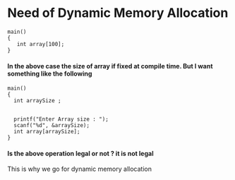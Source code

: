 # Need of Dynamic Memory Allocation
`````
main()
{
   int array[100];
}
`````

#### In the above case the size of array if fixed at compile time. But I want something like the following
`````
main()
{
  int arraySize ;
  
  
  printf("Enter Array size : ");
  scanf("%d", &arraySize);
  int array[arraySize];
}  
``````
#### Is the above operation legal or not ? it is not legal
This is why we go for dynamic memory allocation



